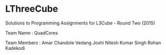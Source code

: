 # LThreeCube
Solutions to Programming Assignments for L3Cube - Round Two (2015)

Team Name : QuadCores

Team Members :
Amar Chandole
Vedang Joshi
Nitesh Kumar Singh
Rohan Kadekodi
